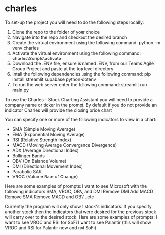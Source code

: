 # charles

To set-up the project you will need to do the following steps locally:
1. Clone the repo to the folder of your choice
2. Navigate into the repo and checkout the desired branch
3. Create the virtual environment using the following command: python -m venv charles
4. Activate the virtual environment using the following command: charles\Scripts\activate
5. Download the .ENV file, ensure is named .ENV, from our Teams Agile Group Project and paste at the top level directory 
6. Intall the following dependencies using the following command: pip install streamlit supabase python-dotenv
7. To run the web server enter the following command: streamlit run main.py

To use the Charles - Stock Charting Assistant you will need to provide a company name or ticker in the prompt.
By default if you do not provide an indicator Charles will provide the closing price chart

You can specify one or more of the following indicators to view in a chart:
- SMA (Simple Moving Average)
- EMA (Exponential Moving Average)
- RSI (Relative Strength Index)
- MACD (Moving Average Convergence Divergence)
- ADX (Average Directional Index)
- Bollinger Bands
- OBV (On Balance Volume)
- DMI (Directional Movement Index)
- Parabolic SAR
- VROC (Volume Rate of Change)

Here are some examples of prompts:
I want to see Microsoft with the following indicators SMA, VROC, OBV, and DMI
Remove DMI
Add MACD
Remove SMA
Remove MACD and OBV
..etc

Currently the program will only show 1 stock's indicators. If you specify another stock
then the indicators that were desired for the previous stock will carry over to the desired stock.
Here are some examples of prompts:
I want to see VROC and RSI for SoFi
I want to see Palantir (this will show VROC and RSI for Palantir now and not SoFi)


